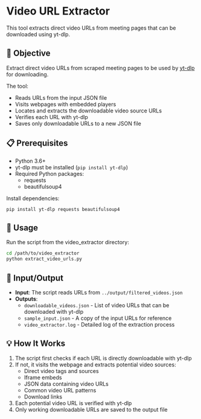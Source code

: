 # Video URL Extractor

This tool extracts direct video URLs from meeting pages that can be downloaded using yt-dlp.

## 🧩 Objective

Extract direct video URLs from scraped meeting pages to be used by [yt-dlp](https://github.com/yt-dlp/yt-dlp) for downloading.

The tool:
- Reads URLs from the input JSON file
- Visits webpages with embedded players 
- Locates and extracts the downloadable video source URLs
- Verifies each URL with yt-dlp
- Saves only downloadable URLs to a new JSON file

## 📋 Prerequisites

- Python 3.6+
- yt-dlp must be installed (`pip install yt-dlp`)
- Required Python packages:
  - requests
  - beautifulsoup4

Install dependencies:
```
pip install yt-dlp requests beautifulsoup4
```

## 🚀 Usage

Run the script from the video_extractor directory:

```bash
cd /path/to/video_extractor
python extract_video_urls.py
```

## 📄 Input/Output

- **Input**: The script reads URLs from `../output/filtered_videos.json`
- **Outputs**:
  - `downloadable_videos.json` - List of video URLs that can be downloaded with yt-dlp
  - `sample_input.json` - A copy of the input URLs for reference
  - `video_extractor.log` - Detailed log of the extraction process

## 💡 How It Works

1. The script first checks if each URL is directly downloadable with yt-dlp
2. If not, it visits the webpage and extracts potential video sources:
   - Direct video tags and sources
   - Iframe embeds
   - JSON data containing video URLs
   - Common video URL patterns
   - Download links
3. Each potential video URL is verified with yt-dlp
4. Only working downloadable URLs are saved to the output file
